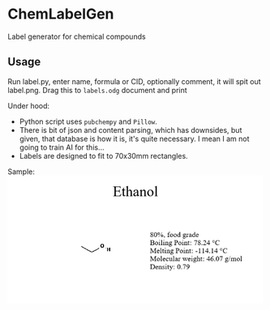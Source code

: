 # ChemLabelGen
Label generator for chemical compounds

Usage
-----

Run label.py, enter name, formula or CID, optionally comment, it will spit out label.png. Drag this to `labels.odg` document and print

Under hood:
* Python script uses `pubchempy` and `Pillow`.
* There is bit of json and content parsing, which has downsides, but given, that database is how it is, it's quite necessary. I mean I am not going to train AI for this...
* Labels are designed to fit to 70x30mm rectangles. 

Sample:
![Label](https://github.com/RichardAntalik/ChemLabelGen/blob/main/sample_label.png)
